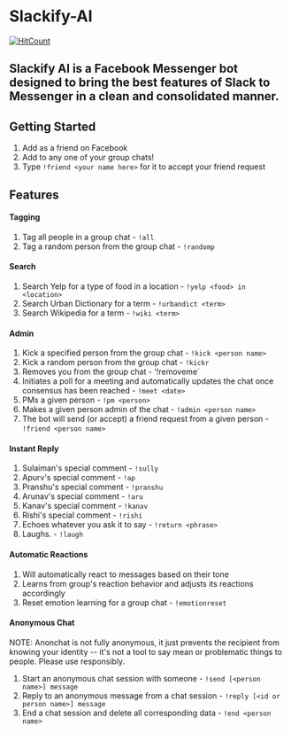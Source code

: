 # Slackify-AI
[![HitCount](http://hits.dwyl.com/kkalucha/Slackify-AI.svg)](http://hits.dwyl.com/kkalucha/Slackify-AI)

Slackify AI is a Facebook Messenger bot designed to bring the best features of Slack to Messenger in a clean and consolidated manner.
---
## Getting Started
  1. Add <INSERT BOT NAME HERE> as a friend on Facebook
  2. Add <INSERT BOT NAME HERE> to any one of your group chats!
  3. Type `!friend <your name here>` for it to accept your friend request
## Features
#### Tagging
1. Tag all people in a group chat - `!all`
2. Tag a random person from the group chat - `!randomp`
#### Search
1. Search Yelp for a type of food in a location - `!yelp <food> in <location>`
2. Search Urban Dictionary for a term - `!urbandict <term>`
3. Search Wikipedia for a term - `!wiki <term>`
#### Admin
1. Kick a specified person from the group chat - `!kick <person name>`
2. Kick a random person from the group chat - `!kickr`
3. Removes you from the group chat - '!removeme`
4. Initiates a poll for a meeting and automatically updates the chat once consensus has been reached - `!meet <date>`
5. PMs a given person - `!pm <person>`
6. Makes a given person admin of the chat - `!admin <person name>`
7. The bot will send (or accept) a friend request from a given person - `!friend <person name>`
#### Instant Reply
1. Sulaiman's special comment - `!sully`
2. Apurv's special comment - `!ap`
3. Pranshu's special comment - `!pranshu`
4. Arunav's special comment - `!aru`
5. Kanav's special comment - `!kanav`
6. Rishi's special comment - `!rishi`
7. Echoes whatever you ask it to say - `!return <phrase>`
8. Laughs. - `!laugh`
#### Automatic Reactions
1. Will automatically react to messages based on their tone
2. Learns from group's reaction behavior and adjusts its reactions accordingly
3. Reset emotion learning for a group chat - `!emotionreset`
#### Anonymous Chat
NOTE: Anonchat is not fully anonymous, it just prevents the recipient from knowing your identity -- it's not a tool to say mean or problematic things to people. Please use responsibly.
1. Start an anonymous chat session with someone - `!send [<person name>] message`
2. Reply to an anonymous message from a chat session - `!reply [<id or person name>] message`
3. End a chat session and delete all corresponding data - `!end <person name>`
